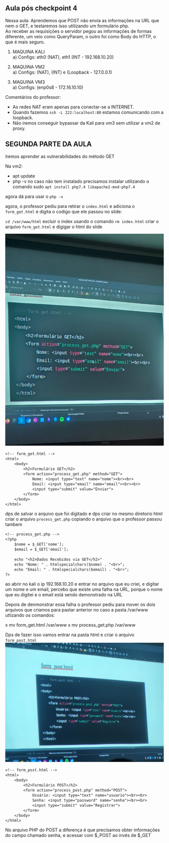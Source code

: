 ##  Aula pós checkpoint 4

Nessa aula: Aprendemos que POST não envia as informações na URL que nem o GET, e testaremos isso utilizando um formulário php.  
Ao receber as requisições o servidor pegou as informações de formas diferente, um veio como QueryParam, o outro foi como Body do HTTP, o que é mais seguro.  

1. MAQUINA KALI <br>
    a) Configs: eth0 (NAT), eth1 (INT - 192.168.10.20)

2. MAQUINA VM2 <br>
    a) Configs: (NAT), (INT) e (Loopback - 127.0.0.1)

3. MAQUINA VM3 <br>
    a) Configs: (enp0s8 - 172.16.10.10)

Comentários do professor:
- As redes NAT eram apenas para conectar-se a INTERNET.
- Quando fazemos `ssh -L 222:localhost:80` estamos comunicando com a loopback.
- Não iremos conseguir bypassar da Kali para vm3 sem utilizar a vm2 de proxy.


## SEGUNDA PARTE DA AULA 

Iremos aprender as vulnerabilidades do método GET

Na vm2:

- apt update
- php -v
no caso não tem instalado precisamos instalar utilizando o comando sudo `apt install php7.4 libapache2-mod-php7.4`

agora dá para usar o `php -v`

agora, o professor pediu para retirar o `index.html` e adiciona o `form_get.html` e digita o codigo que ele passou no slide:

`cd /var/www/html`
excluir o index usando o comando `rm index.html`
criar o arquivo `form_get.html` e digigar o html do slide

![alt text](IMG-20240902-WA0047.jpg)

```
<!-- form_get.html -->
<html>
    <body>
        <h2>Formulário GET</h2>
        <form action="process_get.php" method="GET">
            Nome: <input type="text" name="nome"><br><br>
            Email: <input type="email" name="email"><br><br>
            <input type="submit" value="Enviar">
        </form>
    </body>
</html>
```

dps de salvar o arquivo que foi digitado e dps criar no mesmo diretorio html criar o arquivo `process_get.php` copiando o arquivo que o professor passou tambem

```
<!-- process_get.php -->
<?php
    $nome = $_GET['nome'];
    $email = $_GET['email'];

    echo "<h2>Dados Recebidos via GET</h2>"
    echo "Nome: " . htmlspecialchars($nome) . "<br>";
    echo "Email: " . htmlspecialchars($email) . "<br>";
?>
```

ao abrir no kali o ip 192.168.10.20 e entrar no arquivo que eu criei, e digitar um nome e um email, percebo que existe uma falha na URL, porque o nome que eu digitei e o email está sendo demonstrado na URL

Depois de denmonstrar essa falha o professor pediu para mover os dois arquivos que criamos para pastar anterior no caso a pasta /var/www utlizando os comandos:

x mv form_get.html  /var/www
x mv process_get.php  /var/www

Dps de fazer isso vamos entrar na pasta html e criar o arquivo `form_post.html` 
![alt text](20240902_205049.jpg)

```
<!-- form_post.html -->
<html>
    <body>
        <h2>Formulário POST</h2>
        <form action="process_post.php" method="POST">
            Usuário: <input type="text" name="usuario"><br><br>
            Senha: <input type="password" name="senha"><br><br>
            <input type="submit" value="Registrar">
        </form>
    </body>
</html>
```

No arquivo PHP do POST a diferença é que precisamos obter informações do campo chamado senha, e acessar com $_POST ao invés de $_GET
